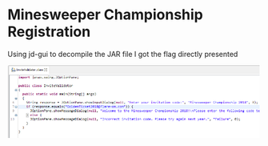 # Minesweeper Championship Registration

Using jd-gui to decompile the JAR file I got the flag directly presented

![](img/challenge1.PNG)